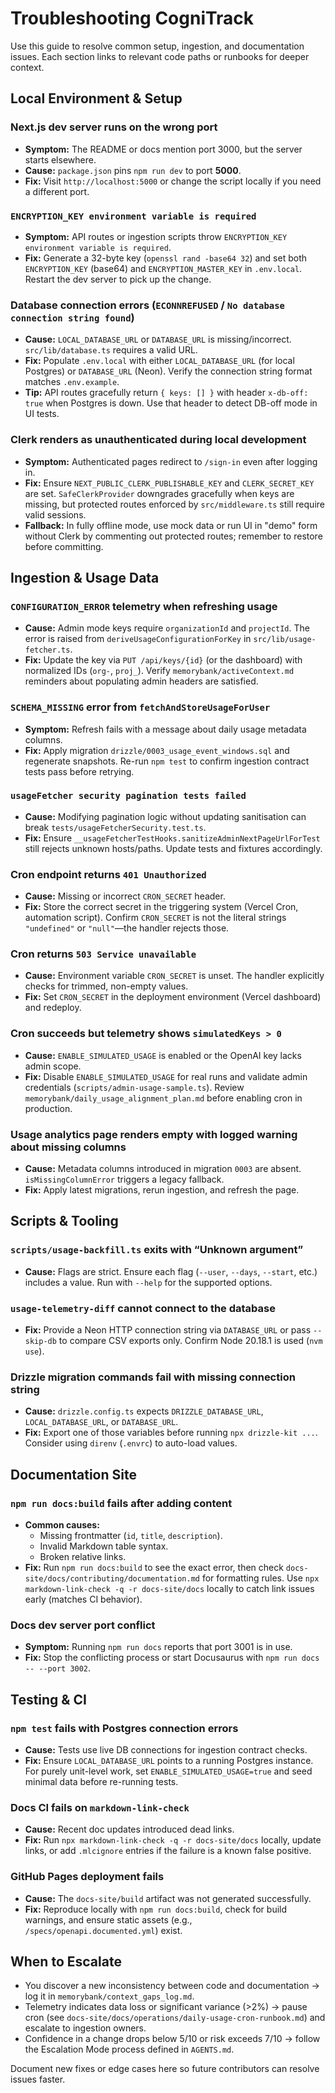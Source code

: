 # Troubleshooting CogniTrack

Use this guide to resolve common setup, ingestion, and documentation issues. Each section links to relevant code paths or runbooks for deeper context.

## Local Environment & Setup

### Next.js dev server runs on the wrong port
- **Symptom:** The README or docs mention port 3000, but the server starts elsewhere.
- **Cause:** `package.json` pins `npm run dev` to port **5000**.
- **Fix:** Visit `http://localhost:5000` or change the script locally if you need a different port.

### `ENCRYPTION_KEY environment variable is required`
- **Symptom:** API routes or ingestion scripts throw `ENCRYPTION_KEY environment variable is required`.
- **Fix:** Generate a 32-byte key (`openssl rand -base64 32`) and set both `ENCRYPTION_KEY` (base64) and `ENCRYPTION_MASTER_KEY` in `.env.local`. Restart the dev server to pick up the change.

### Database connection errors (`ECONNREFUSED` / `No database connection string found`)
- **Cause:** `LOCAL_DATABASE_URL` or `DATABASE_URL` is missing/incorrect. `src/lib/database.ts` requires a valid URL.
- **Fix:** Populate `.env.local` with either `LOCAL_DATABASE_URL` (for local Postgres) or `DATABASE_URL` (Neon). Verify the connection string format matches `.env.example`.
- **Tip:** API routes gracefully return `{ keys: [] }` with header `x-db-off: true` when Postgres is down. Use that header to detect DB-off mode in UI tests.

### Clerk renders as unauthenticated during local development
- **Symptom:** Authenticated pages redirect to `/sign-in` even after logging in.
- **Fix:** Ensure `NEXT_PUBLIC_CLERK_PUBLISHABLE_KEY` and `CLERK_SECRET_KEY` are set. `SafeClerkProvider` downgrades gracefully when keys are missing, but protected routes enforced by `src/middleware.ts` still require valid sessions.
- **Fallback:** In fully offline mode, use mock data or run UI in "demo" form without Clerk by commenting out protected routes; remember to restore before committing.

## Ingestion & Usage Data

### `CONFIGURATION_ERROR` telemetry when refreshing usage
- **Cause:** Admin mode keys require `organizationId` and `projectId`. The error is raised from `deriveUsageConfigurationForKey` in `src/lib/usage-fetcher.ts`.
- **Fix:** Update the key via `PUT /api/keys/{id}` (or the dashboard) with normalized IDs (`org-`, `proj_`). Verify `memorybank/activeContext.md` reminders about populating admin headers are satisfied.

### `SCHEMA_MISSING` error from `fetchAndStoreUsageForUser`
- **Symptom:** Refresh fails with a message about daily usage metadata columns.
- **Fix:** Apply migration `drizzle/0003_usage_event_windows.sql` and regenerate snapshots. Re-run `npm test` to confirm ingestion contract tests pass before retrying.

### `usageFetcher security pagination tests failed`
- **Cause:** Modifying pagination logic without updating sanitisation can break `tests/usageFetcherSecurity.test.ts`.
- **Fix:** Ensure `__usageFetcherTestHooks.sanitizeAdminNextPageUrlForTest` still rejects unknown hosts/paths. Update tests and fixtures accordingly.

### Cron endpoint returns `401 Unauthorized`
- **Cause:** Missing or incorrect `CRON_SECRET` header.
- **Fix:** Store the correct secret in the triggering system (Vercel Cron, automation script). Confirm `CRON_SECRET` is not the literal strings `"undefined"` or `"null"`—the handler rejects those.

### Cron returns `503 Service unavailable`
- **Cause:** Environment variable `CRON_SECRET` is unset. The handler explicitly checks for trimmed, non-empty values.
- **Fix:** Set `CRON_SECRET` in the deployment environment (Vercel dashboard) and redeploy.

### Cron succeeds but telemetry shows `simulatedKeys > 0`
- **Cause:** `ENABLE_SIMULATED_USAGE` is enabled or the OpenAI key lacks admin scope.
- **Fix:** Disable `ENABLE_SIMULATED_USAGE` for real runs and validate admin credentials (`scripts/admin-usage-sample.ts`). Review `memorybank/daily_usage_alignment_plan.md` before enabling cron in production.

### Usage analytics page renders empty with logged warning about missing columns
- **Cause:** Metadata columns introduced in migration `0003` are absent. `isMissingColumnError` triggers a legacy fallback.
- **Fix:** Apply latest migrations, rerun ingestion, and refresh the page.

## Scripts & Tooling

### `scripts/usage-backfill.ts` exits with “Unknown argument”
- **Cause:** Flags are strict. Ensure each flag (`--user`, `--days`, `--start`, etc.) includes a value. Run with `--help` for the supported options.

### `usage-telemetry-diff` cannot connect to the database
- **Fix:** Provide a Neon HTTP connection string via `DATABASE_URL` or pass `--skip-db` to compare CSV exports only. Confirm Node 20.18.1 is used (`nvm use`).

### Drizzle migration commands fail with missing connection string
- **Cause:** `drizzle.config.ts` expects `DRIZZLE_DATABASE_URL`, `LOCAL_DATABASE_URL`, or `DATABASE_URL`.
- **Fix:** Export one of those variables before running `npx drizzle-kit ...`. Consider using `direnv` (`.envrc`) to auto-load values.

## Documentation Site

### `npm run docs:build` fails after adding content
- **Common causes:**
  - Missing frontmatter (`id`, `title`, `description`).
  - Invalid Markdown table syntax.
  - Broken relative links.
- **Fix:** Run `npm run docs:build` to see the exact error, then check `docs-site/docs/contributing/documentation.md` for formatting rules. Use `npx markdown-link-check -q -r docs-site/docs` locally to catch link issues early (matches CI behavior).

### Docs dev server port conflict
- **Symptom:** Running `npm run docs` reports that port 3001 is in use.
- **Fix:** Stop the conflicting process or start Docusaurus with `npm run docs -- --port 3002`.

## Testing & CI

### `npm test` fails with Postgres connection errors
- **Cause:** Tests use live DB connections for ingestion contract checks.
- **Fix:** Ensure `LOCAL_DATABASE_URL` points to a running Postgres instance. For purely unit-level work, set `ENABLE_SIMULATED_USAGE=true` and seed minimal data before re-running tests.

### Docs CI fails on `markdown-link-check`
- **Cause:** Recent doc updates introduced dead links.
- **Fix:** Run `npx markdown-link-check -q -r docs-site/docs` locally, update links, or add `.mlcignore` entries if the failure is a known false positive.

### GitHub Pages deployment fails
- **Cause:** The `docs-site/build` artifact was not generated successfully.
- **Fix:** Reproduce locally with `npm run docs:build`, check for build warnings, and ensure static assets (e.g., `/specs/openapi.documented.yml`) exist.

## When to Escalate

- You discover a new inconsistency between code and documentation → log it in `memorybank/context_gaps_log.md`.
- Telemetry indicates data loss or significant variance (>2%) → pause cron (see `docs-site/docs/operations/daily-usage-cron-runbook.md`) and escalate to ingestion owners.
- Confidence in a change drops below 5/10 or risk exceeds 7/10 → follow the Escalation Mode process defined in `AGENTS.md`.

Document new fixes or edge cases here so future contributors can resolve issues faster.
